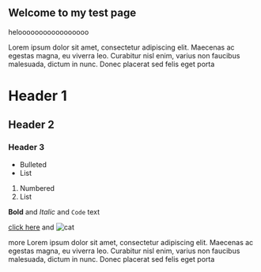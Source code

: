 ## Welcome to my test page
helooooooooooooooooo

Lorem ipsum dolor sit amet, consectetur adipiscing elit. Maecenas ac egestas magna, eu viverra leo. Curabitur nisl enim, varius non faucibus malesuada, dictum in nunc. Donec placerat sed felis eget porta

# Header 1
## Header 2
### Header 3

- Bulleted
- List

1. Numbered
2. List

**Bold** and _Italic_ and `Code` text

[click here](https://www.lipsum.com/feed/html) and ![cat](https://www.google.com.au/search?q=cat&source=lnms&tbm=isch&sa=X&ved=0ahUKEwimoJOB56bfAhVGT30KHViwCYMQ_AUIDigB&biw=1366&bih=626#imgrc=_)


more Lorem ipsum dolor sit amet, consectetur adipiscing elit. Maecenas ac egestas magna, eu viverra leo. Curabitur nisl enim, varius non faucibus malesuada, dictum in nunc. Donec placerat sed felis eget porta
